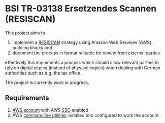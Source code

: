 # BSI TR-03138 Ersetzendes Scannen (RESISCAN)

This project aims to

1. implement a [RESISCAN](https://www.bsi.bund.de/DE/Themen/Oeffentliche-Verwaltung/Moderner-Staat/Ersetzendes-ScannenTR-Resiscan/ersetzendes-scannentr-resiscan_node.html) strategy using Amazon Web Services (AWS) building blocks and
2. document the process in format suitable for review from external parties

Effectively this implements a process which should allow relevant parties to rely on digital copies (instead of physical copies) when dealing with German authorities such as e.g. the tax office.

The project is currently work in progress.

## Requirements

1. [AWS account](https://portal.aws.amazon.com/billing/signup) with AWS [SSO](https://aws.amazon.com/single-sign-on/) enabled
2. AWS [commandline utilities](https://aws.amazon.com/cli/) installed and configured to work the account
